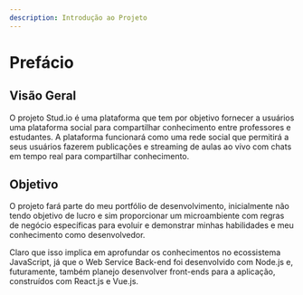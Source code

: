 ```yaml
---
description: Introdução ao Projeto
---
```


# Prefácio

## Visão Geral

O projeto Stud.io é uma plataforma que tem por objetivo fornecer a usuários uma plataforma social para compartilhar conhecimento entre professores e estudantes. A plataforma funcionará como uma rede social que permitirá a seus usuários fazerem publicações e streaming de aulas ao vivo com chats em tempo real para compartilhar conhecimento.

## Objetivo

O projeto fará parte do meu portfólio de desenvolvimento, inicialmente não tendo objetivo de lucro e sim proporcionar um microambiente com regras de negócio específicas para evoluir e demonstrar minhas habilidades e meu conhecimento como desenvolvedor.

Claro que isso implica em aprofundar os conhecimentos no ecossistema JavaScript, já que o Web Service Back-end foi desenvolvido com Node.js e, futuramente, também planejo desenvolver front-ends para a aplicação, construídos com React.js e Vue.js.
